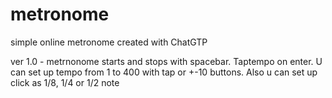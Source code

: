 # metronome
simple online metronome created with ChatGTP

ver 1.0 - metrnonome starts and stops with spacebar. Taptempo on enter. U can set up tempo from 1 to 400 with tap or +-10 buttons. Also u can set up click as 1/8, 1/4 or 1/2 note
